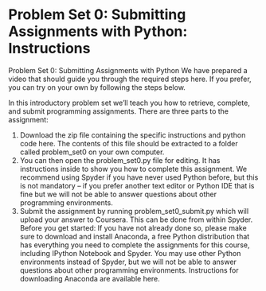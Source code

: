 Problem Set 0: Submitting Assignments with Python: Instructions
===============================================================

Problem Set 0: Submitting Assignments with Python
We have prepared a video that should guide you through the required steps here. If you prefer, you can try on your own by following the steps below.

In this introductory problem set we’ll teach you how to retrieve, complete, and submit programming assignments.  There are three parts to the assignment:

1. Download the zip file containing the specific instructions and python code here. The contents of this file should be extracted to a folder called problem_set0 on your own computer.
2. You can then open the problem_set0.py file for editing.  It has instructions inside to show you how to complete this assignment.  We recommend using Spyder if you have never used Python before, but this is not mandatory – if you prefer another text editor or Python IDE that is fine but we will not be able to answer questions about other programming environments.
3. Submit the assignment by running problem_set0_submit.py which will upload your answer to Coursera.   This can be done from within Spyder.
Before you get started: If you have not already done so, ﻿please make sure to download and install Anaconda, a free Python distribution that has everything you need to complete the assignments for this course, including IPython Notebook and Spyder. You may use other Python environments instead of Spyder, but we will not be able to answer questions about other programming environments. Instructions for downloading Anaconda are available here.
